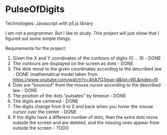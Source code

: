 # PulseOfDigits

Technologies:
Javascript with p5.js library

I am not a programmer. But I like to study.
This project will just show that I figured out some simple things.


Requirements for the project:
1) Given the X and Y coordinates of the contours of digits (0 ... 9) - DONE
2) The contours are displayed on the screen as dots - DONE
3) The dots move to the given coordinates according to the described law  - DONE (mathematical model taken from https://www.youtube.com/watch?v=4hA7G3gup-4&list=WL&index=6)
4) Dots are "bounced" from the mouse cursor according to the described law - DONE
5) The position of the dots "pulsates" by timeout - DONE
6) The digits are centered - DONE
7) The digits change from 9 to 0 and back when you hover the mouse cursor over the center - DONE
8) If the digits have a different number of dots, then the extra dots move outside the screen and are deleted, and the missing ones appear from outside the screen - TODO 
